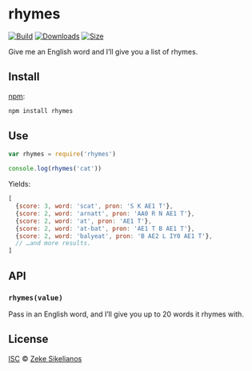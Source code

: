 # rhymes

[![Build][build-badge]][build]
[![Downloads][downloads-badge]][downloads]
[![Size][size-badge]][size]

Give me an English word and I’ll give you a list of rhymes.

## Install

[npm][]:

```sh
npm install rhymes
```

## Use

```js
var rhymes = require('rhymes')

console.log(rhymes('cat'))
```

Yields:

```js
[
  {score: 3, word: 'scat', pron: 'S K AE1 T'},
  {score: 2, word: 'arnatt', pron: 'AA0 R N AE1 T'},
  {score: 2, word: 'at', pron: 'AE1 T'},
  {score: 2, word: 'at-bat', pron: 'AE1 T B AE1 T'},
  {score: 2, word: 'balyeat', pron: 'B AE2 L IY0 AE1 T'},
  // …and more results.
]
```

## API

### `rhymes(value)`

Pass in an English word, and I’ll give you up to 20 words it rhymes with.

## License

[ISC][license] © [Zeke Sikelianos][author]

<!-- Definitions -->

[build-badge]: https://img.shields.io/travis/words/rhymes.svg

[build]: https://travis-ci.org/words/rhymes

[downloads-badge]: https://img.shields.io/npm/dm/rhymes.svg

[downloads]: https://www.npmjs.com/package/rhymes

[size-badge]: https://img.shields.io/bundlephobia/minzip/rhymes.svg

[size]: https://bundlephobia.com/result?p=rhymes

[npm]: https://docs.npmjs.com/cli/install

[license]: license

[author]: http://zeke.sikelianos.com
